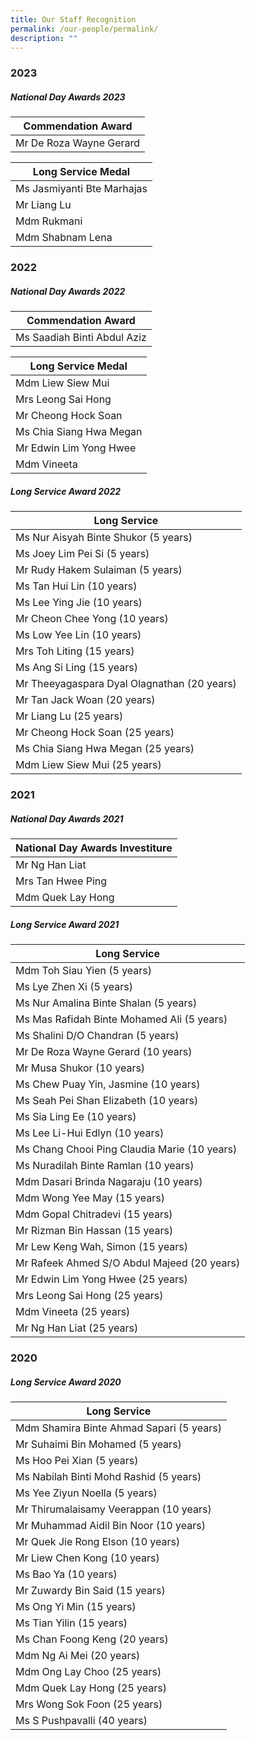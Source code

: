 ```yaml
---
title: Our Staff Recognition
permalink: /our-people/permalink/
description: ""
---
```

### 2023

##### National Day Awards 2023

| Commendation Award |
| ----- |
| Mr De Roza Wayne Gerard |

| Long Service Medal |
| ----- |
| Ms Jasmiyanti Bte Marhajas |
| Mr Liang Lu |
| Mdm Rukmani |
| Mdm Shabnam Lena |

### 2022

##### National Day Awards 2022

| Commendation Award |
| ----- |
| Ms Saadiah Binti Abdul Aziz |

| Long Service Medal |
| ----- |
| Mdm Liew Siew Mui |
| Mrs Leong Sai Hong |
| Mr Cheong Hock Soan |
| Ms Chia Siang Hwa Megan |
| Mr Edwin Lim Yong Hwee |
| Mdm Vineeta |

##### Long Service Award 2022

| Long Service |
| ----- |
| Ms Nur Aisyah Binte Shukor (5 years) |
| Ms Joey Lim Pei Si (5 years) |
| Mr Rudy Hakem Sulaiman (5 years) |
| Ms Tan Hui Lin (10 years) |
| Ms Lee Ying Jie (10 years) |
| Mr Cheon Chee Yong (10 years) |
| Ms Low Yee Lin (10 years) |
| Mrs Toh Liting (15 years) |
| Ms Ang Si Ling (15 years) |
| Mr Theeyagaspara Dyal Olagnathan (20 years) |
| Mr Tan Jack Woan (20 years) |
| Mr Liang Lu (25 years) |
| Mr Cheong Hock Soan (25 years) |
| Ms Chia Siang Hwa Megan (25 years) |
| Mdm Liew Siew Mui (25 years) |

### 2021

##### National Day Awards  2021

| National Day Awards Investiture |
| ----- |
| Mr Ng Han Liat |
| Mrs Tan Hwee Ping |
| Mdm Quek Lay Hong |

##### Long Service Award 2021

| Long Service |
| ----- |
| Mdm Toh Siau Yien (5 years) |
| Ms Lye Zhen Xi (5 years) |
| Ms Nur Amalina Binte Shalan (5 years) |
| Ms Mas Rafidah Binte Mohamed Ali (5 years) |
| Ms Shalini D/O Chandran (5 years) |
| Mr De Roza Wayne Gerard (10 years) |
| Mr Musa Shukor (10 years) |
| Ms Chew Puay Yin, Jasmine (10 years) |
| Ms Seah Pei Shan Elizabeth (10 years) |
| Ms Sia Ling Ee (10 years) |
| Ms Lee Li-Hui Edlyn (10 years) |
| Ms Chang Chooi Ping Claudia Marie (10 years) |
| Ms Nuradilah Binte Ramlan (10 years) |
| Mdm Dasari Brinda Nagaraju (10 years) |
| Mdm Wong Yee May (15 years) |
| Mdm Gopal Chitradevi (15 years) |
| Mr Rizman Bin Hassan (15 years) |
| Mr Lew Keng Wah, Simon (15 years) |
| Mr Rafeek Ahmed S/O Abdul Majeed (20 years) |
| Mr Edwin Lim Yong Hwee (25 years) |
| Mrs Leong Sai Hong (25 years) |
| Mdm Vineeta (25 years) |
| Mr Ng Han Liat (25 years) |

### 2020

##### Long Service Award 2020

| Long Service |
| ----- |
| Mdm Shamira Binte Ahmad Sapari (5 years) |
| Mr Suhaimi Bin Mohamed (5 years) |
| Ms Hoo Pei Xian (5 years) |
| Ms Nabilah Binti Mohd Rashid (5 years) |
| Ms Yee Ziyun Noella (5 years) |
| Mr Thirumalaisamy Veerappan (10 years) |
| Mr Muhammad Aidil Bin Noor (10 years) |
| Mr Quek Jie Rong Elson (10 years) |
| Mr Liew Chen Kong (10 years) |
| Ms Bao Ya (10 years) |
| Mr Zuwardy Bin Said (15 years) |
| Ms Ong Yi Min (15 years) |
| Ms Tian Yilin (15 years) |
| Ms Chan Foong Keng (20 years) |
| Mdm Ng Ai Mei (20 years) |
| Mdm Ong Lay Choo (25 years) |
| Mdm Quek Lay Hong (25 years) |
| Mrs Wong Sok Foon (25 years) |
| Ms S Pushpavalli (40 years)|